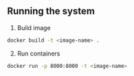 ## Running the system

1. Build image
```bash
docker build -t <image-name> .
```

2. Run containers
 ```bash
docker run -p 8000:8000 -t <image-name>
```
